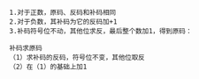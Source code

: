     1.对于正数，原码、反码和补码相同
    2.对于负数，其补码为它的反码加+1
    3.补码符号位不动，其他位求反，最后整个数加1，得到原码：
```
补码求原码
（1）求补码的反码，符号位不变，其他位取反
（2）在（1）的基础上加1
```
